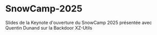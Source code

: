 # SnowCamp-2025
Slides de la Keynote d'ouverture du SnowCamp 2025 présentée avec Quentin Dunand sur la Backdoor XZ-Utils

